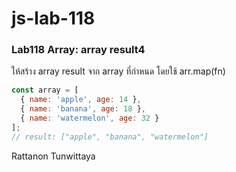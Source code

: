 # js-lab-118
### Lab118 Array: array result4
ให้สร้าง array result จาก array ที่กำหนด โดยใช้ arr.map(fn)

```JavaScript
const array = [
  { name: 'apple', age: 14 },
  { name: 'banana', age: 18 },
  { name: 'watermelon', age: 32 }
];
// result: ["apple", "banana", "watermelon"]
```
Rattanon Tunwittaya
